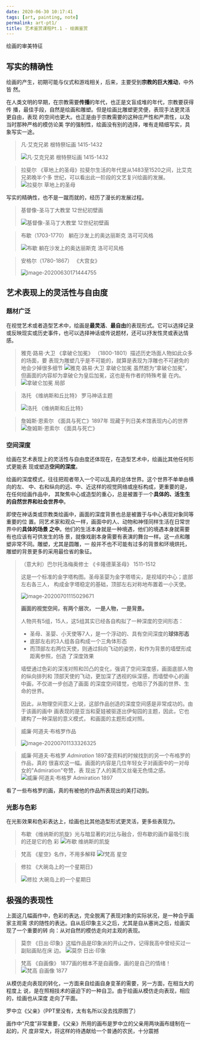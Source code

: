 ```yaml
---
date: 2020-06-30 10:17:41
tags: [art, painting, note]
permalink: art-pt1/
title: 艺术鉴赏课程Pt.1 - 绘画鉴赏
---
```


<!-- markdownlint-disable-file no-blanks-blockquote -->

绘画的审美特征

## 写实的精确性

绘画的产生，初期可能与仪式和游戏相关，后来，主要受到**宗教的巨大推动**，中外皆
然。

在人类文明的早期，在宗教需要**传播**的年代，也正是文盲成堆的年代，宗教要获得传
播，最佳手段，自然是绘画和雕塑。但是绘画比雕塑更灵便，表现手法更灵活更自由，表现
的空间也更大。也正是由于宗教需要的这种庄严性和严肃性，以及当时那种严格的模仿论美
学的强制性，绘画没有别的选择，唯有走精细写实，具象写实一途。

> 凡·艾克兄弟 根特祭坛画 1415-1432
>
> ![凡·艾克兄弟 根特祭坛画 1415-1432](https://gitee.com/sghuang19/assets/raw/master/img/20200630124238_%E5%87%A1%C2%B7%E8%89%BE%E5%85%8B%E5%85%84%E5%BC%9F%20%E6%A0%B9%E7%89%B9%E7%A5%AD%E5%9D%9B%E7%94%BB%201415-1432.png)

<!-- more -->

> 拉斐尔 《草地上的圣母》拉斐尔生活的年代是从1483至1520之间，比艾克兄弟晚半个多
> 世纪，可以看出此一阶段的文艺复兴绘画的发展。
> ![拉斐尔 草地上的圣母](https://gitee.com/sghuang19/assets/raw/master/img/20200630115533-%E6%8B%89%E6%96%90%E5%B0%94-%E8%8D%89%E5%9C%B0%E4%B8%8A%E7%9A%84%E5%9C%A3%E6%AF%8D.png)

写实的精确性，也不是一蹴而就的，经历了漫长的发展过程。

> 基督像-圣马丁大教堂 12世纪初壁画
>
> ![基督像-圣马丁大教堂 12世纪初壁画](https://gitee.com/sghuang19/assets/raw/master/img/20200630170759_%E5%9F%BA%E7%9D%A3%E5%83%8F-%E5%9C%A3%E9%A9%AC%E4%B8%81%E5%A4%A7%E6%95%99%E5%A0%82-12%E4%B8%96%E7%BA%AA%E5%88%9D%E5%A3%81%E7%94%BB.png)

> 布歇（1703-1770） 躺在沙发上的奥达丽斯克 洛可可风格
>
> ![布歇 躺在沙发上的奥达丽斯克 洛可可风格](https://gitee.com/sghuang19/assets/raw/master/img/20200630171211-布歇-躺在沙发上的奥达丽斯克-洛可可风格.jpg)

> 安格尔（1780-1867） 《大宫女》
>
> ![image-20200630171444755](https://gitee.com/sghuang19/assets/raw/master/img/20200630171447-安格尔-大宫女.png)

## 艺术表现上的灵活性与自由度

### 题材广泛

在视觉艺术或者造型艺术中，绘画是**最灵活**、**最自由**的表现形式。它可以选择记录
或反映现实或历史事件，也可以选择神话或传说题材，还可以抒发性灵或表达情感。

> 雅克·路易·大卫 《拿破仑加冕》 （1800-1801）描述历史场面人物如此众多的场面，要
> 表现为雕塑几乎是不可能的，就算是表现为浮雕也不可避免的地会少掉很多细节
> ![雅克·路易·大卫 拿破仑加冕](https://gitee.com/sghuang19/assets/raw/master/img/20200630190520-%E9%9B%85%E5%85%8B%C2%B7%E8%B7%AF%E6%98%93%C2%B7%E5%A4%A7%E5%8D%AB-%E6%8B%BF%E7%A0%B4%E4%BB%91%E5%8A%A0%E5%86%95.jpg)
> 虽然题为“拿破仑加冕”，但画面的内容却为拿破仑为皇后加冕，这也是有作者的特殊考量
> 在内。
> ![拿破仑加冕 局部](https://gitee.com/sghuang19/assets/raw/master/img/20200630190705-%E6%8B%BF%E7%A0%B4%E4%BB%91%E5%8A%A0%E5%86%95-%E5%B1%80%E9%83%A8.jpg)

> 洛托 《维纳斯和丘比特》 罗马神话主题
>
> ![洛托 《维纳斯和丘比特》](https://gitee.com/sghuang19/assets/raw/master/img/20200630220048-%E6%B4%9B%E6%89%98-%E7%BB%B4%E7%BA%B3%E6%96%AF%E5%92%8C%E4%B8%98%E6%AF%94%E7%89%B9.jpg)

> 詹姆斯·恩索尔 《面具与死亡》1897年 现藏于列日美术馆表现内心的世界
> ![詹姆斯·恩索尔 《面具与死亡》](https://gitee.com/sghuang19/assets/raw/master/img/20200630220217-%E8%A9%B9%E5%A7%86%E6%96%AF%C2%B7%E6%81%A9%E7%B4%A2%E5%B0%94-%E9%9D%A2%E5%85%B7%E4%B8%8E%E6%AD%BB%E4%BA%A1.jpg)

### 空间深度

绘画在艺术表现上的灵活性与自由度还体现在，在造型艺术中，绘画比其他任何形式更能表
现或塑造**空间的深度**。

绘画的深度模式，往往把观者带入一个可以乱真的总体世界。这个世界不单单由横向的左、
中、右和纵向的远、中、近这样的视觉网络或座标构成，更重要的是，在任何绘画作品中，
其聚焦中心或造型的重心，总是被置于一个**具体的、活生生的自然世界和社会世界中**。

即使在神话类或宗教类绘画中，画面的深度背景也总是被置于与中心表现对象同等重要的位
置。同艺术家和观众一样，画面中的人、动物和神怪同样生活在日常世界中的**具体的场景
之中**。他们的生活本身就是一种境遇，他们的境遇本身就需要有也应该有可供发生的场
景，就像戏剧本身需要有表演的舞台一样。这一点和雕塑非常不同。雕塑，尤其是圆雕，一
般并不也不可能有过多的背景和环境烘托，雕塑的背景更多的采用最俭省的象征。

> （意大利）巴尔托洛梅奥修士 《卡隆德莱圣母》 1511-1512
>
> 这是一个标准的金字塔构图。圣母圣婴为金字塔塔尖，是视域的中心；底部左右各三人，
> 构成金字塔稳定的基础，顶部左右对称地布置着一小天使。
>
> ![image-20200701115029671](https://gitee.com/sghuang19/assets/raw/master/img/20200701115040-巴尔托洛梅奥修士-卡隆德莱圣母-1511-1512.png)
>
> **画面的视觉空间，有两个层次， 一是人物，一是背景。**
>
> 人物共有5组，15人，这5组其实已经各自构拟了一种深度的空间形态：
>
> - 圣母、圣婴、小天使等7人，是一个浮动的、具有空间深度的**球体形态**
> - 底部左右的3人组各自构成一个三角体形态
> - 而顶部左右两位天使，则通过斜向飞动的姿势，和作为背景的墙壁形成距离参照，创造
>   了深度效果
>
> 墙壁通过色彩的深浅对照和凹凸的变化，强调了空间深度感，画面底部人物的纵向排列和
> 顶部天使的飞动，更加深了透视的纵深感，而墙壁中心的画中画，不仅进一步创造了画面
> 的深度空间错觉，也暗示了外面的世界、生命的世界。
>
> 因此，从物理空间意义上说，这部作品创造的深度空间感是非常成功的。由于该画的画中
> 画表现的是亚当和夏娃被驱逐出伊甸园的主题，因此，它也建构了一种深层的意义模式，
> 和画面的主题形成对照。

> 威廉·阿道夫·布格罗作品
>
> ![image-20200701133326325](https://gitee.com/sghuang19/assets/raw/master/img/20200701133331-威廉·阿道夫·布格罗.png)

> 威廉·阿道夫·布格罗 _Admiration_ 1897查资料的时候找到的另一个布格罗的作品，真的
> 很喜欢这一幅。画面的内容是几位年轻女子对画面中的一对母女的"Admiration"夸赞，表
> 现出了人的美而又丝毫无色情之感。
> ![威廉·阿道夫·布格罗 Admiration 1897](https://gitee.com/sghuang19/assets/raw/master/img/20200702094327-William-Adolphe-Bouguereau-1825-1905-Admiration-1897.jpg)

看了一些布格罗的画，真的有被他的作品所表现出的美打动到。

### 光影与色彩

在光影效果和色彩表达上，绘画也比其他造型形式更灵活，更多些表现力。

> 布歇 《维纳斯的凯旋》光与暗显著的对比与融合，但布歇的画作最吸引我的还是它的色
> 彩
> ![布歇 维纳斯的凯旋](https://gitee.com/sghuang19/assets/raw/master/img/20200701190336-%E5%B8%83%E6%AD%87-%E7%BB%B4%E7%BA%B3%E6%96%AF%E7%9A%84%E5%87%AF%E6%97%8B.jpg)

> 梵高 《星空》名作，不用多解释
> ![f梵高 星空](https://gitee.com/sghuang19/assets/raw/master/img/20200701190545-%E6%A2%B5%E9%AB%98-%E6%98%9F%E7%A9%BA.jpg)

> 修拉 《大碗岛上的一个星期日》
>
> ![修拉 大碗岛上的一个星期日](https://gitee.com/sghuang19/assets/raw/master/img/20200701230750-%E4%BF%AE%E6%8B%89-%E5%A4%A7%E7%A2%97%E5%B2%9B%E4%B8%8A%E7%9A%84%E4%B8%80%E4%B8%AA%E6%98%9F%E6%9C%9F%E6%97%A5.jpg)

## 极强的表现性

上面这几幅画作中，色彩的表达，完全脱离了表现对象的实际状况，是一种合乎画家主观需
求的随性的表达。自从后印象主义之后，尤其是自从塞尚之后，绘画实现了一个重要的转
向：从对自然的模仿走向对主观的表现。

> 莫奈 《日出·印象》这幅作品是印象派的开山之作，记得我高中曾经买过一副贴画贴在床
> 边。
> ![莫奈 日出·印象](https://gitee.com/sghuang19/assets/raw/master/img/20200701231329-%E8%8E%AB%E5%A5%88-%E6%97%A5%E5%87%BA%C2%B7%E5%8D%B0%E8%B1%A1.jpg)

> 梵高 《自画像》 1877画的根本不是自画像，画的是自己的情绪！
> ![梵高 自画像 1877](https://gitee.com/sghuang19/assets/raw/master/img/20200701231512-%E6%A2%B5%E9%AB%98-%E8%87%AA%E7%94%BB%E5%83%8F-1877.jpg)

从模仿走向表现的转化，一方面来自绘画自身变革的需要，另一方面，在相当大的程度上
说，是在照相技术的逼迫下的一种自卫。由于绘画从模仿走向表现，相应的，绘画也从深度
走向了平面。

罗中立《父亲》（PPT里没有，太有名所以没去找原图了）

画作中“尺度”非常重要，《父亲》所用的画布是罗中立的父亲用两块画布缝制在一起的，尺
度非常大，将这样的待遇献给一个普通的农民，十分震撼
